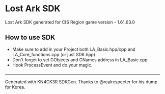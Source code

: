 # Lost Ark SDK
Lost Ark SDK generated for CIS Region game version - 1.61.63.0

## How to use SDK
* Make sure to add in your Project both LA_Basic.hpp/cpp and LA_Core_functions.cpp (or just SDK.hpp)
* Don't forget to set GObjects and GNames address in LA_Basic.cpp
* Hook ProcessEvent and do your magic.

###
---
Generated with KN4CK3R SDKGen.
Thanks to @realrespecter for his dump for Korea.
